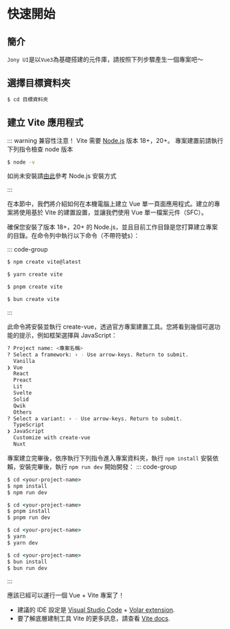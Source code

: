 # 快速開始

## 簡介

`Jony UI`是以`Vue3`為基礎搭建的元件庫，請按照下列步驟產生一個專案吧～

## 選擇目標資料夾

```cmd
$ cd 目標資料夾
```

## 建立 Vite 應用程式

::: warning
兼容性注意！
Vite 需要 [Node.js](https://nodejs.org/en/) 版本 18+，20+。
專案建置前請執行下列指令檢查 node 版本

```cmd
$ node -v
```

如尚未安裝請[由此](install-node.md)參考 Node.js 安裝方式

:::

在本節中，我們將介紹如何在本機電腦上建立 Vue 單一頁面應用程式。建立的專案將使用基於 Vite 的建置設置，並讓我們使用 Vue 單一檔案元件（SFC）。

確保您安裝了版本 18+，20+ 的 Node.js，並且目前工作目錄是您打算建立專案的目錄。在命令列中執行以下命令（不帶符號`$`）：

::: code-group

```cmd [NPM]
$ npm create vite@latest
```

```cmd [Yarn]
$ yarn create vite
```

```cmd [PNPM]
$ pnpm create vite
```

```cmd [Bun]
$ bun create vite
```

:::

此命令將安裝並執行 create-vue，透過官方專案建置工具。您將看到幾個可選功能的提示，例如框架選擇與 JavaScript：

```bash
? Project name: <專案名稱>
? Select a framework: › - Use arrow-keys. Return to submit.
  Vanilla
❯ Vue
  React
  Preact
  Lit
  Svelte
  Solid
  Qwik
  Others
? Select a variant: › - Use arrow-keys. Return to submit.
  TypeScript
❯ JavaScript
  Customize with create-vue
  Nuxt
```

專案建立完畢後，依序執行下列指令進入專案資料夾，執行 `npm install` 安裝依賴，安裝完畢後，執行 `npm run dev` 開始開發：
::: code-group

```cmd [NPM]
$ cd <your-project-name>
$ npm install
$ npm run dev
```

```cmd [Yarn]
$ cd <your-project-name>
$ pnpm install
$ pnpm run dev
```

```cmd [PNPM]
$ cd <your-project-name>
$ yarn
$ yarn dev
```

```cmd [Bun]
$ cd <your-project-name>
$ bun install
$ bun run dev
```

:::

應該已經可以運行一個 Vue + Vite 專案了！

- 建議的 IDE 設定是 [Visual Studio Code](https://code.visualstudio.com/) + [Volar extension](https://marketplace.visualstudio.com/items?itemName=Vue.volar).
- 要了解底層建制工具 Vite 的更多訊息，請查看 [Vite docs](https://vitejs.dev).
